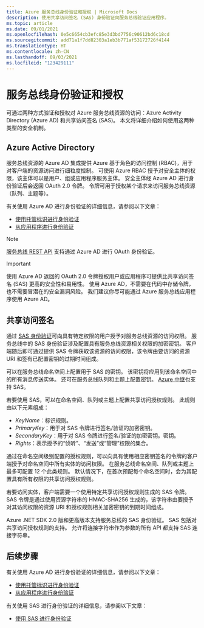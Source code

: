 ```yaml
---
title: Azure 服务总线身份验证和授权 | Microsoft Docs
description: 使用共享访问签名 (SAS) 身份验证向服务总线验证应用程序。
ms.topic: article
ms.date: 09/01/2021
ms.openlocfilehash: 0e5c6654cb3efc85e3d3bd7756c90612bd6c18cd
ms.sourcegitcommit: add71a1f7dd82303a1eb3b771af53172726f4144
ms.translationtype: HT
ms.contentlocale: zh-CN
ms.lasthandoff: 09/03/2021
ms.locfileid: "123429111"
---
```

# <a name="service-bus-authentication-and-authorization"></a>服务总线身份验证和授权
可通过两种方式验证和授权对 Azure 服务总线资源的访问：Azure Activity Directory (Azure AD) 和共享访问签名 (SAS)。 本文将详细介绍如何使用这两种类型的安全机制。 

## <a name="azure-active-directory"></a>Azure Active Directory
服务总线资源的 Azure AD 集成提供 Azure 基于角色的访问控制 (RBAC)，用于对客户端的资源访问进行细粒度控制。 可使用 Azure RBAC 授予对安全主体的权限，该主体可以是用户、组或应用程序服务主体。 安全主体经 Azure AD 进行身份验证后会返回 OAuth 2.0 令牌。 令牌可用于授权某个请求来访问服务总线资源（队列、主题等）。

有关使用 Azure AD 进行身份验证的详细信息，请参阅以下文章：

- [使用托管标识进行身份验证](service-bus-managed-service-identity.md)
- [从应用程序进行身份验证](authenticate-application.md)

> [!NOTE]
> [服务总线 REST API](/rest/api/servicebus/) 支持通过 Azure AD 进行 OAuth 身份验证。

> [!IMPORTANT]
> 使用 Azure AD 返回的 OAuth 2.0 令牌授权用户或应用程序可提供比共享访问签名 (SAS) 更高的安全性和易用性。 使用 Azure AD，不需要在代码中存储令牌，也不需要冒潜在的安全漏洞风险。 我们建议你尽可能通过 Azure 服务总线应用程序使用 Azure AD。 

## <a name="shared-access-signature"></a>共享访问签名
通过 [SAS 身份验证](service-bus-sas.md)可向具有特定权限的用户授予对服务总线资源的访问权限。 服务总线中的 SAS 身份验证涉及配置具有服务总线资源相关权限的加密密钥。 客户端随后即可通过提供 SAS 令牌获取该资源的访问权限，该令牌由要访问的资源 URI 和签有已配置密钥的过期时间组成。

可以在服务总线命名空间上配置用于 SAS 的密钥。 该密钥将应用到该命名空间中的所有消息传送实体。 还可在服务总线队列和主题上配置密钥。 [Azure 中继](../azure-relay/relay-authentication-and-authorization.md)也支持 SAS。

若要使用 SAS，可以在命名空间、队列或主题上配置共享访问授权规则。 此规则由以下元素组成：

* *KeyName*：标识规则。
* *PrimaryKey*：用于对 SAS 令牌进行签名/验证的加密密钥。
* *SecondaryKey*：用于对 SAS 令牌进行签名/验证的加密密钥。密钥。
* *Rights*：表示授予的“侦听”、“发送”或“管理”权限的集合。

通过在命名空间级别配置的授权规则，可以向具有使用相应密钥签名的令牌的客户端授予对命名空间中所有实体的访问权限。 在服务总线命名空间、队列或主题上最多可配置 12 个此类规则。 默认情况下，在首次预配每个命名空间时，会为其配置具有所有权限的共享访问授权规则。

若要访问实体，客户端需要一个使用特定共享访问授权规则生成的 SAS 令牌。 SAS 令牌是通过使用资源字符串的 HMAC-SHA256 生成的，该字符串由要授予对其访问权限的资源 URI 和授权规则相关加密密钥的到期时间组成。

Azure .NET SDK 2.0 版和更高版本支持服务总线的 SAS 身份验证。 SAS 包括对共享访问授权规则的支持。 允许将连接字符串作为参数的所有 API 都支持 SAS 连接字符串。


## <a name="next-steps"></a>后续步骤
有关使用 Azure AD 进行身份验证的详细信息，请参阅以下文章：

- [使用托管标识进行身份验证](service-bus-managed-service-identity.md)
- [从应用程序进行身份验证](authenticate-application.md)

有关使用 SAS 进行身份验证的详细信息，请参阅以下文章：

- [使用 SAS 进行身份验证](service-bus-sas.md)
